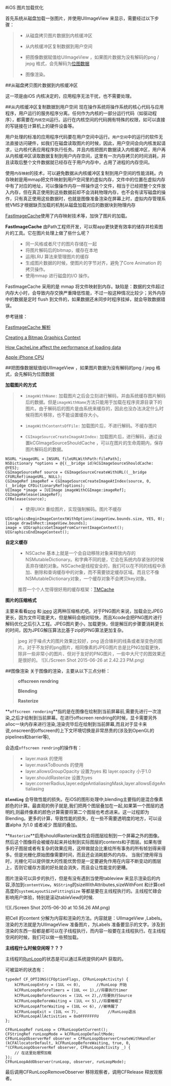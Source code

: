 #iOS 图片加载优化

首先系统从磁盘加载一张图片，并使用UIImageView 来显示，需要经过以下步骤：

> * 从磁盘拷贝图片数据到内核缓冲区
> 
> * 从内核缓冲区复制数据到用户空间
> 
> * 把图像数据赋值给UIImageView ，如果图片数据为没有解码的png / jepg 格式，会先解码为[位图数据](http://www.raywenderlich.com/69855/image-processing-in-ios-part-1-raw-bitmap-modification)
> 
> * 图像渲染。


##从磁盘拷贝图片数据到内核缓冲区

这一项是由iOS 内核决定的，应用程序无法干扰，也不需要处理。


##从内核缓冲区复制数据到用户空间
现在操作系统将操作系统的核心代码与应用程序，用户运行的服务程序分离。任何作为内核的一部分运行代码（如驱动程序），都需要在```内核空间```运行。运行在内核空间的代码拥有特殊的权限，如可以直接的写链接在计算机上的硬件设备等。

用户处理的标准的应用程序代码要在用户空间中运行。```用户空间```中的运行的软件无法直接访问硬件，如我们在磁盘读取图片的时候，因此，用户空间会向内核发起请求，让内核代表应用程序执行任务。并且内核把图片数据读入内核缓冲区，用户再从内核缓冲区读取数据复制到用户内存空间，这里有一次内存拷贝的时间消耗，并且读取后整个文件数据就已经存在于用户内存中，占用了进程的内存空间。

使用```内存映射```的技术，可以避免数据从内核缓冲区复制到用户空间的性能消耗。内存映射是用mmap把文件映射到用户空间里的虚拟内存，文件中的位置在虚拟内存中有了对应的地址，可以像操作内存一样操作这个文件，相当于已经把整个文件放入内存，但在真正使用到这些数据前却不会消耗物理内存，也不会有读写磁盘的操作，只有真正使用这些数据时，也就是图像准备渲染在屏幕上时，虚拟内存管理系统VMS才根据缺页加载的机制从磁盘加载对应的数据块到物理内存

[FastImageCache](https://github.com/path/FastImageCache#what-fast-image-cache-does)使用了内存映射技术等，加快了图片的加载。

**FastImageCache** 由Path工程师开发，可以帮app更快更有效率的储存并检索图片的工具。它在图片处理上做了些什么呢？
> * 同一风格或者尺寸的图片存储在一起
> * 将图片解码后的bitmap，缓存在本地
> * 运用LRU 算法来管理图片的缓存
> * 生成图片数据的时候，使图片的字节对齐，避免了Core Animation 的拷贝操作。
> * 使用mmap 进行磁盘的I/O 操作。

FastImageCache 采用的是 mmap 将文件映射到内存。缺陷是：数据的文件超过内存大小时，会导致内存交换严重降低性能，不过一般这种情况比较少；另外内存中的数据是定时 flush 到文件的，如果数据还未同步时程序挂掉，就会导致数据错误。


参考链接：

[FastImageCache 解析](http://blog.cnbang.net/tech/2578/)

[Creating a Bitmap Graphics Context](https://developer.apple.com/library/ios/documentation/GraphicsImaging/Conceptual/drawingwithquartz2d/dq_context/dq_context.html#//apple_ref/doc/uid/TP30001066-CH203-CJBHBFFE)

[How CacheLine affect the performance of loading data](http://stackoverflow.com/questions/23790837/what-is-byte-alignment-cache-line-alignment-for-core-animation-why-it-matters)

[Apple iPhone CPU](https://zh.wikipedia.org/wiki/%E8%98%8B%E6%9E%9CA8)

##把图像数据赋值给UIImageView ，如果图片数据为没有解码的png / jepg 格式，会先解码为位图数据


**加载图片的方式**
> * ```imageWithName:``` 加载图片之后会立刻进行解码，并由系统缓存图片解码后的数据。但是```imageWithName```方法只能用于加载在程序资源目录下的图片。由于解码后的图片是由系统来缓存的，因此也没办法决定什么时候将图片移除，也不能设置缓存大小。
> 
> * ```imageWithContentsOfFile:``` 加载图片后，不进行解码。不缓存图片
> 
> * ```CGImageSourceCreateImageAtIndex:``` 加载图片后，进行解码，通过设置kCGImageSourceShouldCache ，可以在图片的生命周期内，保存图片解码后的数据。
 

```
NSURL *imageURL = [NSURL fileURLWithPath:filePath];
NSDictionary *options = @{(__bridge id)kCGImageSourceShouldCache: @YES}; 
CGImageSourceRef source = CGImageSourceCreateWithURL((__bridge CFURLRef)imageURL, NULL);
CGImageRef imageRef = CGImageSourceCreateImageAtIndex(source, 0,(__bridge CFDictionaryRef)options);
UIImage *image = [UIImage imageWithCGImage:imageRef]; 
CGImageRelease(imageRef);
CFRelease(source);
```


> * 使用UIKit 重绘图片，实现强制解码。图片不缓存 


```
UIGraphicsBeginImageContextWithOptions(imageView.bounds.size, YES, 0);
[image drawInRect:imageView.bounds];
image = UIGraphicsGetImageFromCurrentImageContext();
UIGraphicsEndImageContext();
```  
 

**自定义缓存**
> * NSCache  基本上就是一个会自动移除对象来释放内存的 NSMutableDictionary。和字典不同的是，它会在系统内存紧张的时候丢弃存储的对象。NSCache是线程安全的，我们可以在不同的线程中添加、删除和查询缓存中的对象，而不需要锁定缓存区域。而且它不像NSMutableDictionary对象，一个缓存对象不会拷贝key对象。
>
>  推荐一个个人觉得很好用的缓存框架：[TMCache](https://github.com/tumblr/TMCache)


**图片的压缩格式** 
>
主要来看看[png](https://zh.wikipedia.org/wiki/PNG) 和 [jpeg](https://zh.wikipedia.org/wiki/JPEG) 这两种压缩格式吧。对于PNG图片来说，加载会比JPEG更长，因为文件可能更大，但是解码会相对较快，而且Xcode会把PNG图片进行解码优化之后引入工程。JPEG图片更小，加载更快，但是解压的步骤要消耗更长的时间，因为JPEG解压算法比基于zip的PNG算法更加复杂。
> 
> jpeg 对于噪点大的图片效果比较好，png 适合锋利的线条或者渐变色的图片。对于不友好的png图片，相同像素的JPEG图片总是比PNG加载更快，除非一些非常小的图片、但对于友好的PNG图片，一些中大尺寸的图效果还是很好的。
> ![](./Screen Shot 2015-06-26 at 2.42.23 PM.png)
> 


##图像渲染
关于图像的渲染，主要从以下三点分析：
> **offscreen rendring**
> 
> **Blending**
> 
> **Rasterize**

**```offscreen rendering```**指的是在图像在绘制到当前屏幕前,需要先进行一次渲染,之后才绘制到当前屏幕。在进行offscreen rendring的时候，显卡需要另外alloc一块内存来进行渲染,渲染完毕后在绘制到当前屏幕,而且对于显卡来说,onscreen到offscreen的上下文环境切换是非常昂贵的(涉及到OpenGL的pipelines和barrier等),

会造成```offscreen rendring```的操作有：
> * layer.mask 的使用
> * layer.maskToBounds 的使用
> * layer.allowsGroupOpacity 设置为yes 和 layer.opacity 小于1.0
> * layer.shouldRasterize 设置为yes
> * layer.cornerRadius,layer.edgeAntialiasingMask,layer.allowsEdgeAntialiasing


**```Blending```** 会导致性能的损失。在iOS的图形处理中,blending主要指的是混合像素颜色的计算。最直观的例子就是,我们把两个图层叠加在一起,如果第一个图层的透明的,则最终像素的颜色计算需要将第二个图层也考虑进来。这一过程即为Blending。更多的计算，导致性能的损失，在一些不需要透明度的地方，可以设置alpha 为1.0 或者减少 图层的叠加。


**```Rasterize```**启用shouldRasterize属性会将图层绘制到一个屏幕之外的图像。然后这个图像将会被缓存起来并绘制到实际图层的contents和子图层。如果有很多的子图层或者有复杂的效果应用，这样做就会比重绘所有事务的所有帧划得来得多。但是光栅化原始图像需要时间，而且还会消耗额外的内存。
当我们使用得当时，光栅化可以提供很大的性能优势但是一定要避免作用在内容不断变动的图层上，否则它缓存方面的好处就会消失，而且会让性能变的更糟。

图片渲染可以异步的执行，但是有没有遇到当使用tableview 来显示渲染后的内容,添加到```contentView```，```NSString```的sizeWithAttributes,sizeWithFont 和计算cell高度的```systemLayoutSizeFittingSize``` 等都是要在主线程执行的。主线程忙碌会影响用户体验，特别是滚动tableView的时候.

![](./Screen Shot 2015-06-30 at 10.56.26 AM.png)

把Cell 的content 分解为内容和渲染的方法。内容就是：UIImageView ,Labels。渲染的方法就是为UIImageView 准备图片，为Labels 准备要显示的文字。涉及到渲染的东西一般都是都可以在子线程执行，而内容一般要在主线程执行。在主线程空闲的时候，我们可以做一些预加载。

**主线程什么时候空闲呀？？？**

主线程的[RunLoop](https://developer.apple.com/library/ios/documentation/Cocoa/Conceptual/Multithreading/RunLoopManagement/RunLoopManagement.html)的状态是可以通过系统提供的API 获取的。

可被监听的状态有：

```
typedef CF_OPTIONS(CFOptionFlags, CFRunLoopActivity) {
    kCFRunLoopEntry = (1UL << 0),  		//RunLoop 开始
    kCFRunLoopBeforeTimers = (1UL << 1),//将要执行timer
    kCFRunLoopBeforeSources = (1UL << 2),//将要执行Source
    kCFRunLoopBeforeWaiting = (1UL << 5),//将要睡眠了
    kCFRunLoopAfterWaiting = (1UL << 6), //被唤醒了
    kCFRunLoopExit = (1UL << 7),			 //RunLoop退出
    kCFRunLoopAllActivities = 0x0FFFFFFFU
};
```

```
CFRunLoopRef runLoop = CFRunLoopGetCurrent();
CFStringRef runLoopMode = kCFRunLoopDefaultMode;
CFRunLoopObserverRef observer = CFRunLoopObserverCreateWithHandler
(kCFAllocatorDefault, kCFRunLoopBeforeWaiting, true, 0, ^(CFRunLoopObserverRef observer, CFRunLoopActivity _) {
    // 在这里处理预加载
});
CFRunLoopAddObserver(runLoop, observer, runLoopMode);
```
最后调用CFRunLoopRemoveObserver 移除观察者，调用CFRelease 释放观察者。
